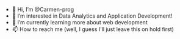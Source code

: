- 👋 Hi, I’m @Carmen-prog
- 👀 I’m interested in Data Analytics and Application Development!
- 🌱 I’m currently learning more about web development
- 📫 How to reach me (well, I guess I'll just leave this on hold first) 
